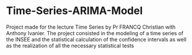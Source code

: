 # Time-Series-ARIMA-Model

Project made for the lecture Time Series by Pr FRANCQ Christian with Anthony Ivanier. The project consisted in the modeling of a time series of the INSEE and the statistical calculation of the confidence intervals as well as the realization of all the necessary statistical tests 
